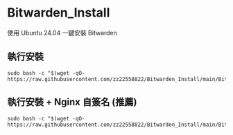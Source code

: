 # Bitwarden_Install
使用 Ubuntu 24.04 一鍵安裝 Bitwarden


## 執行安裝
```
sudo bash -c "$(wget -qO- https://raw.githubusercontent.com/zz22558822/Bitwarden_Install/main/Bitwarden_Install.sh)"
```
## 執行安裝 + Nginx 自簽名 (推薦)
```
sudo bash -c "$(wget -qO- https://raw.githubusercontent.com/zz22558822/Bitwarden_Install/main/Bitwarden_Nginx_Install.sh)"
```
